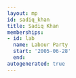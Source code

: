 ```yaml
---
layout: mp
id: sadiq_khan
title: Sadiq Khan
memberships:
- id: lab
  name: Labour Party
  start: '2005-06-28'
  end: 
autogenerated: true
---
```

